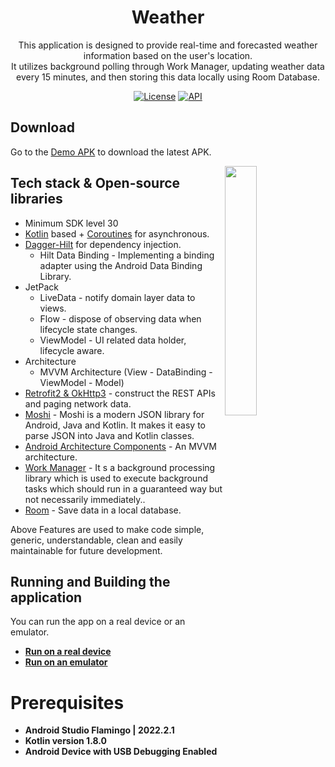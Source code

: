 <h1 align="center">Weather</h1>

<p align="center">  
This application is designed to provide real-time and forecasted weather information based on the user's location.<br>
It utilizes background polling through Work Manager, updating weather data every 15 minutes, and then storing this data locally using Room Database.
</p>

<p align="center">
  <a href="https://opensource.org/licenses/Apache-2.0"><img alt="License" src="https://img.shields.io/badge/License-Apache%202.0-blue.svg"/></a>
  <a href="https://android-arsenal.com/api?level=30"><img alt="API" src="https://img.shields.io/badge/API-30%2B-brightgreen.svg?style=flat"/></a>
</p>

## Download
Go to the [Demo APK](https://github.com/yash786agg/Weather-App/tree/master/demo_apk) to download the latest APK.

<img src="/screenshots/Weather-App-demo.gif" align="right" width="32%"/>

## Tech stack & Open-source libraries
- Minimum SDK level 30
- [Kotlin](https://kotlinlang.org/) based + [Coroutines](https://github.com/Kotlin/kotlinx.coroutines) for asynchronous.
- [Dagger-Hilt](https://developer.android.com/training/dependency-injection/hilt-android#kotlin) for dependency injection.
    - Hilt Data Binding - Implementing a binding adapter using the Android Data Binding Library.
- JetPack
    - LiveData - notify domain layer data to views.
    - Flow - dispose of observing data when lifecycle state changes.
    - ViewModel - UI related data holder, lifecycle aware.
- Architecture
    - MVVM Architecture (View - DataBinding - ViewModel - Model)
- [Retrofit2 & OkHttp3](https://github.com/square/retrofit) - construct the REST APIs and paging network data.
- [Moshi](https://github.com/square/moshi) - Moshi is a modern JSON library for Android, Java and Kotlin. It makes it easy to parse JSON into Java and Kotlin classes.
- [Android Architecture Components](https://developer.android.com/topic/libraries/architecture/index.html) - An MVVM architecture.
- [Work Manager](https://developer.android.com/guide/background/persistent/getting-started) - It s a background processing library which is used to execute background tasks which should run in a guaranteed way but not necessarily immediately..
- [Room](https://developer.android.com/training/data-storage/room) - Save data in a local database.


Above Features are used to make code simple, generic, understandable, clean and easily maintainable
for future development.

## Running and Building the application

You can run the app on a real device or an emulator.

* __[Run on a real device](https://developer.android.com/training/basics/firstapp/running-app#RealDevice)__
* __[Run on an emulator](https://developer.android.com/training/basics/firstapp/running-app#Emulator)__

# Prerequisites
* __Android Studio Flamingo | 2022.2.1__
* __Kotlin version 1.8.0__
* __Android Device with USB Debugging Enabled__